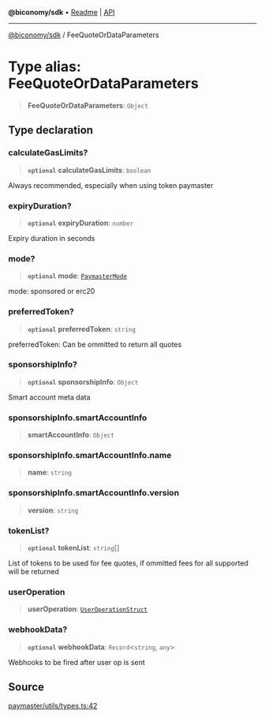**@biconomy/sdk** • [Readme](../README.md) \| [API](../globals.md)

***

[@biconomy/sdk](../README.md) / FeeQuoteOrDataParameters

# Type alias: FeeQuoteOrDataParameters

> **FeeQuoteOrDataParameters**: `Object`

## Type declaration

### calculateGasLimits?

> **`optional`** **calculateGasLimits**: `boolean`

Always recommended, especially when using token paymaster

### expiryDuration?

> **`optional`** **expiryDuration**: `number`

Expiry duration in seconds

### mode?

> **`optional`** **mode**: [`PaymasterMode`](../enumerations/PaymasterMode.md)

mode: sponsored or erc20

### preferredToken?

> **`optional`** **preferredToken**: `string`

preferredToken: Can be ommitted to return all quotes

### sponsorshipInfo?

> **`optional`** **sponsorshipInfo**: `Object`

Smart account meta data

### sponsorshipInfo.smartAccountInfo

> **smartAccountInfo**: `Object`

### sponsorshipInfo.smartAccountInfo.name

> **name**: `string`

### sponsorshipInfo.smartAccountInfo.version

> **version**: `string`

### tokenList?

> **`optional`** **tokenList**: `string`[]

List of tokens to be used for fee quotes, if ommitted fees for all supported will be returned

### userOperation

> **userOperation**: [`UserOperationStruct`](UserOperationStruct.md)

### webhookData?

> **`optional`** **webhookData**: `Record`\<`string`, `any`\>

Webhooks to be fired after user op is sent

## Source

[paymaster/utils/types.ts:42](https://github.com/bcnmy/sdk/blob/main/src/paymaster/utils/types.ts#L42)
